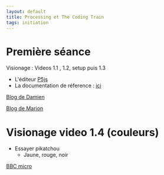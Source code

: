 ```yaml
---
layout: default
title: Processing et The Coding Train
tags: initiation
---
```


# Première séance

Visionage : Videos 1.1 , 1.2, setup puis 1.3

- L'éditeur [P5js](https://editor.p5js.org/)
- La documentation de réference : [ici](https://p5js.org/reference/)


 [Blog de Damien](https://damii-en.github.io/)  

 [Blog de Marion](https://marionchampi.github.io/)

 # Visionage video 1.4 (couleurs)

- Essayer pikatchou
    - Jaune, rouge, noir


[BBC micro](https://bbcmic.ro/#%7B%22v%22%3A1%2C%22program%22%3A%221MO.1%3AF.I%3D1TO19%3AREADC%2CX%2CY%2CR%3AGC.0%2CC%3AMOVEX*8%2CY*8%3APL.%2699%2CR*8%2C0%3AN.I%5Cn2PRINT%20%5C%22Gotta%20Catch%20em%20All!%20Pokemon!%5C%22%5Cn3G.3%5Cn4D.2%2C50%2C64%2C102%2C0%2C80%2C57%2C16%2C2%2C72%2C76%2C9%2C2%2C88%2C76%2C9%2C0%2C80%2C48%2C14%2C0%2C80%2C42%2C13%2C0%2C80%2C34%2C10%2C1%2C80%2C42%2C12%2C1%2C80%2C34%2C9%2C0%2C27%2C53%2C15%2C1%2C27%2C53%2C14%2C0%2C133%2C53%2C15%2C1%2C133%2C53%2C14%2C0%2C40%2C90%2C12%2C3%2C36%2C94%2C4%2C0%2C120%2C90%2C12%2C3%2C116%2C94%2C4%2C0%2C80%2C83%2C4%2C0%2C80%2C80%2C2%5Cn%22%7D)

